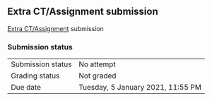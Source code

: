 <h2>Extra CT/Assignment submission</h2><a href="..%5Cfile%5CCT-extra.pdf">Extra CT/Assignment</a> submission<br />

<h3>Submission status</h3><table>
<tbody><tr>
<td>Submission status</td>
<td>No attempt</td>
</tr>
<tr>
<td>Grading status</td>
<td>Not graded</td>
</tr>
<tr>
<td>Due date</td>
<td>Tuesday, 5 January 2021, 11:55 PM</td>
</tr>

</tbody>
</table>



